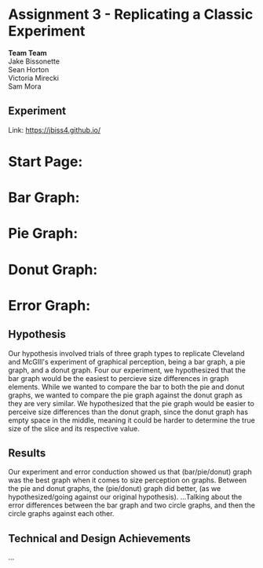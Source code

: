 Assignment 3 - Replicating a Classic Experiment  
===
**Team Team**<br/>
Jake Bissonette<br/>
Sean Horton<br/>
Victoria Mirecki<br/>
Sam Mora<br/>

## Experiment 
Link: https://jbiss4.github.io/

# Start Page: 

# Bar Graph:

# Pie Graph:

# Donut Graph:

# Error Graph:

## Hypothesis
Our hypothesis involved trials of three graph types to replicate Cleveland and McGIll's experiment of graphical perception, being a bar graph, a pie graph, and a donut graph. Four our experiment, we hypothesized that the bar graph would be the easiest to percieve size differences in graph elements. While we wanted to compare the bar to both the pie and donut graphs, we wanted to compare the pie graph against the donut graph as they are very similar. We hypothesized that the pie graph would be easier to perceive size differences than the donut graph, since the donut graph has empty space in the middle, meaning it could be harder to determine the true size of the slice and its respective value.

## Results
Our experiment and error conduction showed us that (bar/pie/donut) graph was the best graph when it comes to size perception on graphs. Between the pie and donut graphs, the (pie/donut) graph did better, (as we hypothesized/going against our original hypothesis). ...Talking about the error differences between the bar graph and two circle graphs, and then the circle graphs against each other.

## Technical and Design Achievements
...
